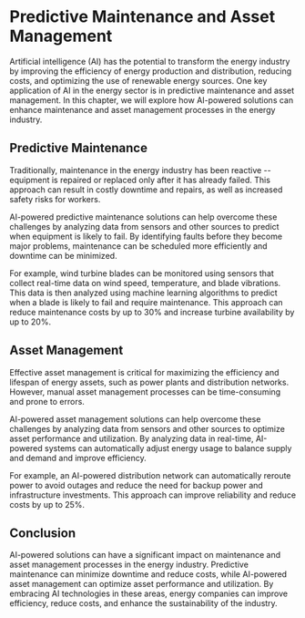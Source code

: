 Predictive Maintenance and Asset Management
===================================================================================

Artificial intelligence (AI) has the potential to transform the energy industry by improving the efficiency of energy production and distribution, reducing costs, and optimizing the use of renewable energy sources. One key application of AI in the energy sector is in predictive maintenance and asset management. In this chapter, we will explore how AI-powered solutions can enhance maintenance and asset management processes in the energy industry.

Predictive Maintenance
----------------------

Traditionally, maintenance in the energy industry has been reactive -- equipment is repaired or replaced only after it has already failed. This approach can result in costly downtime and repairs, as well as increased safety risks for workers.

AI-powered predictive maintenance solutions can help overcome these challenges by analyzing data from sensors and other sources to predict when equipment is likely to fail. By identifying faults before they become major problems, maintenance can be scheduled more efficiently and downtime can be minimized.

For example, wind turbine blades can be monitored using sensors that collect real-time data on wind speed, temperature, and blade vibrations. This data is then analyzed using machine learning algorithms to predict when a blade is likely to fail and require maintenance. This approach can reduce maintenance costs by up to 30% and increase turbine availability by up to 20%.

Asset Management
----------------

Effective asset management is critical for maximizing the efficiency and lifespan of energy assets, such as power plants and distribution networks. However, manual asset management processes can be time-consuming and prone to errors.

AI-powered asset management solutions can help overcome these challenges by analyzing data from sensors and other sources to optimize asset performance and utilization. By analyzing data in real-time, AI-powered systems can automatically adjust energy usage to balance supply and demand and improve efficiency.

For example, an AI-powered distribution network can automatically reroute power to avoid outages and reduce the need for backup power and infrastructure investments. This approach can improve reliability and reduce costs by up to 25%.

Conclusion
----------

AI-powered solutions can have a significant impact on maintenance and asset management processes in the energy industry. Predictive maintenance can minimize downtime and reduce costs, while AI-powered asset management can optimize asset performance and utilization. By embracing AI technologies in these areas, energy companies can improve efficiency, reduce costs, and enhance the sustainability of the industry.

